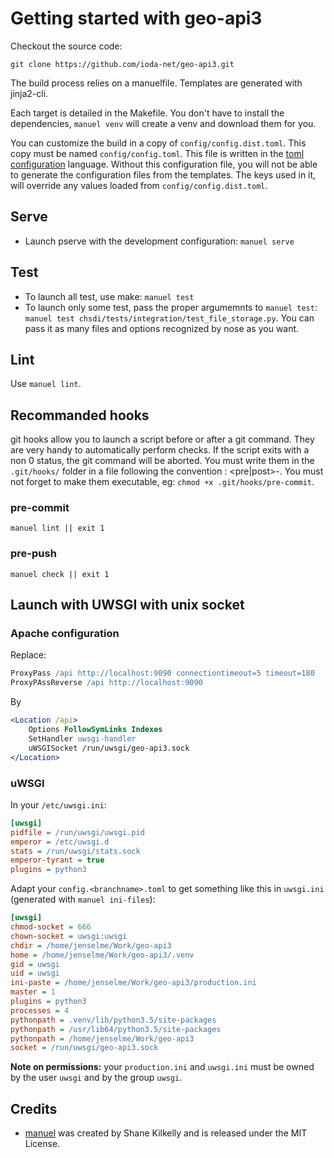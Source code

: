 # Getting started with geo-api3

Checkout the source code:

    git clone https://github.com/ioda-net/geo-api3.git

The build process relies on a manuelfile. Templates are generated with jinja2-cli.

Each target is detailed in the Makefile. You don't have to install the dependencies, `manuel venv`
will create a venv and download them for you.

You can customize the build in a copy of `config/config.dist.toml`. This copy must be
named `config/config.toml`. This file is written in the
[toml configuration](https://github.com/toml-lang/toml) language. Without this
configuration file, you will not be able to generate the configuration files
from the templates. The keys used in it, will override any values loaded from
`config/config.dist.toml`.


## Serve

- Launch pserve with the development configuration: `manuel serve`


## Test

- To launch all test, use make: `manuel test`
- To launch only some test, pass the proper argumemnts to `manuel test`:
  `manuel test chsdi/tests/integration/test_file_storage.py`. You can pass it as many files and
  options recognized by nose as you want.


## Lint

Use `manuel lint`.


## Recommanded hooks

git hooks allow you to launch a script before or after a git command. They are very handy to
automatically perform checks. If the script exits with a non 0 status, the git command will be
aborted. You must write them in the `.git/hooks/` folder in a file following the convention :
<pre|post>-<git-action>. You must not forget to make them executable, eg:
`chmod +x .git/hooks/pre-commit`.

### pre-commit

```shell
manuel lint || exit 1
```

### pre-push

```shell
manuel check || exit 1
```


## Launch with UWSGI with unix socket

### Apache configuration

Replace:

```apache
ProxyPass /api http://localhost:9090 connectiontimeout=5 timeout=180
ProxyPAssReverse /api http://localhost:9090
```

By

```apache
<Location /api>
    Options FollowSymLinks Indexes
    SetHandler uwsgi-handler
    uWSGISocket /run/uwsgi/geo-api3.sock
</Location>
```

### uWSGI

In your `/etc/uwsgi.ini`:

```ini
[uwsgi]
pidfile = /run/uwsgi/uwsgi.pid
emperor = /etc/uwsgi.d
stats = /run/uwsgi/stats.sock
emperor-tyrant = true
plugins = python3
```

Adapt your `config.<branchname>.toml` to get something like this in `uwsgi.ini` (generated with `manuel ini-files`):

```ini
[uwsgi]
chmod-socket = 666
chown-socket = uwsgi:uwsgi
chdir = /home/jenselme/Work/geo-api3
home = /home/jenselme/Work/geo-api3/.venv
gid = uwsgi
uid = uwsgi
ini-paste = /home/jenselme/Work/geo-api3/production.ini
master = 1
plugins = python3
processes = 4
pythonpath = .venv/lib/python3.5/site-packages
pythonpath = /usr/lib64/python3.5/site-packages
pythonpath = /home/jenselme/Work/geo-api3
socket = /run/uwsgi/geo-api3.sock
```

**Note on permissions:** your `production.ini` and `uwsgi.ini` must be owned by the user `uwsgi` and by the group `uwsgi`.




## Credits

- [manuel](https://github.com/ShaneKilkelly/manuel) was created by Shane Kilkelly and is released under the MIT License.
